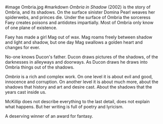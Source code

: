 #image	Ombria.jpg
#markdown
*Ombria in Shadow* (2002) is the story of Ombria, and its shadows.
On the surface sinister Domina Pearl weaves her spiderwebs, and
princes die.  Under the surface of Ombria the sorceress Faey
creates poisons and antidotes impartially.  Most of Ombria only
know of one plane of existence.

Faey has made a girl Mag out of wax.  Mag roams freely between shadow
and light and shadow, but one day Mag swallows a golden heart and
changes for ever.

No-one knows Ducon's father.  Ducon draws pictures of the shadows,
of the darknesses in alleyways and doorways.  As Ducon draws he
draws into Ombria things out of the shadows.

*Ombria* is a rich and complex work.  On one level it is about
evil and good, innocence and corruption.  On another level it
is about much more, about the shadows that history and art
and desire cast.  About the shadows that the years cast inside us.

McKillip does not describe everything to the last detail,  does
not explain what happens.  But her writing is full of poetry and
lyricism.

A deserving winner of an award for fantasy.
